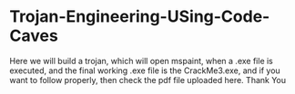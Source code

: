 # Trojan-Engineering-USing-Code-Caves

Here we will build a trojan, which will open mspaint, when a .exe file is executed, and the final working .exe file is the CrackMe3.exe, and if you want to follow properly, then check the pdf file uploaded here.
Thank You

